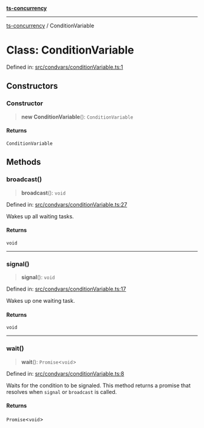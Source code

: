 [**ts-concurrency**](../README.md)

---

[ts-concurrency](../globals.md) / ConditionVariable

# Class: ConditionVariable

Defined in: [src/condvars/conditionVariable.ts:1](https://github.com/alaincaron/ts-concurrency/blob/14635812c23c675e64adee55a3fe7ec34903fcb2/src/condvars/conditionVariable.ts#L1)

## Constructors

### Constructor

> **new ConditionVariable**(): `ConditionVariable`

#### Returns

`ConditionVariable`

## Methods

### broadcast()

> **broadcast**(): `void`

Defined in: [src/condvars/conditionVariable.ts:27](https://github.com/alaincaron/ts-concurrency/blob/14635812c23c675e64adee55a3fe7ec34903fcb2/src/condvars/conditionVariable.ts#L27)

Wakes up all waiting tasks.

#### Returns

`void`

---

### signal()

> **signal**(): `void`

Defined in: [src/condvars/conditionVariable.ts:17](https://github.com/alaincaron/ts-concurrency/blob/14635812c23c675e64adee55a3fe7ec34903fcb2/src/condvars/conditionVariable.ts#L17)

Wakes up one waiting task.

#### Returns

`void`

---

### wait()

> **wait**(): `Promise`\<`void`\>

Defined in: [src/condvars/conditionVariable.ts:8](https://github.com/alaincaron/ts-concurrency/blob/14635812c23c675e64adee55a3fe7ec34903fcb2/src/condvars/conditionVariable.ts#L8)

Waits for the condition to be signaled.
This method returns a promise that resolves when `signal` or `broadcast` is called.

#### Returns

`Promise`\<`void`\>
